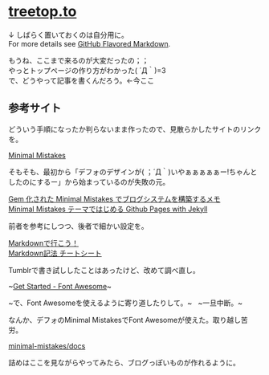 # [treetop.to](https://github.treetop.to/)



↓ しばらく置いておくのは自分用に。  
For more details see [GitHub Flavored Markdown](https://guides.github.com/features/mastering-markdown/).

もうね、ここまで来るのが大変だったの；；  
やっとトップページの作り方がわかった( ´Д｀)=3  
で、どうやって記事を書くんだろう。←今ここ

## 参考サイト
どういう手順になったか判らないまま作ったので、見散らかしたサイトのリンクを。

[Minimal Mistakes](https://mmistakes.github.io/minimal-mistakes/)  

そもそも、最初から「デフォのデザインが( ；´Д｀)いやぁぁぁぁぁー!ちゃんとしたのにするー」から始まっているのが失敗の元。

[Gem 化された Minimal Mistakes でブログシステムを構築するメモ](http://k11i.biz/blog/2017/01/02/gemified-minimal-mistakes/)  
[Minimal Mistakes テーマではじめる Github Pages with Jekyll](http://k11i.biz/blog/2016/08/11/starting-jekyll-with-Minimal-Mistakes/)

前者を参考にしつつ、後者で細かい設定を。  

[Markdownで行こう！](https://gist.github.com/wate/7072365)  
[Markdown記法 チートシート](https://gist.github.com/mignonstyle/083c9e1651d7734f84c99b8cf49d57fa)

Tumblrで書き試ししたことはあったけど、改めて調べ直し。

~[Get Started - Font Awesome](http://fontawesome.io/get-started/)~

~で、Font Awesomeを使えるように寄り道したりして。~    
~一旦中断。~  

なんか、デフォのMinimal MistakesでFont Awesomeが使えた。取り越し苦労。

[minimal-mistakes/docs](https://github.com/mmistakes/minimal-mistakes/tree/master/docs)

詰めはここを見ながらやってみたら、ブログっぽいものが作れるように。
